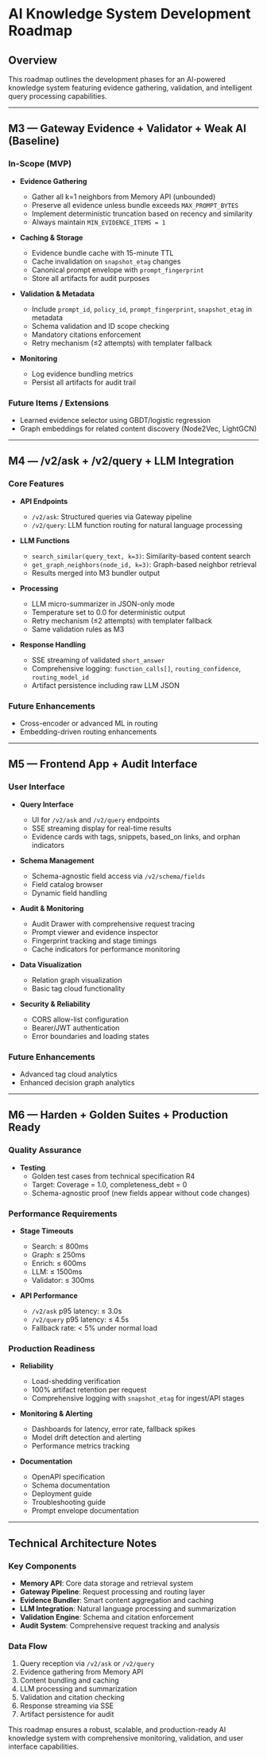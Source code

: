 # AI Knowledge System Development Roadmap

## Overview
This roadmap outlines the development phases for an AI-powered knowledge system featuring evidence gathering, validation, and intelligent query processing capabilities.

---

## M3 — Gateway Evidence + Validator + Weak AI (Baseline)

### In-Scope (MVP)
- **Evidence Gathering**
  - Gather all k=1 neighbors from Memory API (unbounded)
  - Preserve all evidence unless bundle exceeds `MAX_PROMPT_BYTES`
  - Implement deterministic truncation based on recency and similarity
  - Always maintain `MIN_EVIDENCE_ITEMS = 1`

- **Caching & Storage**
  - Evidence bundle cache with 15-minute TTL
  - Cache invalidation on `snapshot_etag` changes
  - Canonical prompt envelope with `prompt_fingerprint`
  - Store all artifacts for audit purposes

- **Validation & Metadata**
  - Include `prompt_id`, `policy_id`, `prompt_fingerprint`, `snapshot_etag` in metadata
  - Schema validation and ID scope checking
  - Mandatory citations enforcement
  - Retry mechanism (≤2 attempts) with templater fallback

- **Monitoring**
  - Log evidence bundling metrics
  - Persist all artifacts for audit trail

### Future Items / Extensions
- Learned evidence selector using GBDT/logistic regression
- Graph embeddings for related content discovery (Node2Vec, LightGCN)

---

## M4 — /v2/ask + /v2/query + LLM Integration

### Core Features
- **API Endpoints**
  - `/v2/ask`: Structured queries via Gateway pipeline
  - `/v2/query`: LLM function routing for natural language processing

- **LLM Functions**
  - `search_similar(query_text, k=3)`: Similarity-based content search
  - `get_graph_neighbors(node_id, k=3)`: Graph-based neighbor retrieval
  - Results merged into M3 bundler output

- **Processing**
  - LLM micro-summarizer in JSON-only mode
  - Temperature set to 0.0 for deterministic output
  - Retry mechanism (≤2 attempts) with templater fallback
  - Same validation rules as M3

- **Response Handling**
  - SSE streaming of validated `short_answer`
  - Comprehensive logging: `function_calls[]`, `routing_confidence`, `routing_model_id`
  - Artifact persistence including raw LLM JSON

### Future Enhancements
- Cross-encoder or advanced ML in routing
- Embedding-driven routing enhancements

---

## M5 — Frontend App + Audit Interface

### User Interface
- **Query Interface**
  - UI for `/v2/ask` and `/v2/query` endpoints
  - SSE streaming display for real-time results
  - Evidence cards with tags, snippets, based_on links, and orphan indicators

- **Schema Management**
  - Schema-agnostic field access via `/v2/schema/fields`
  - Field catalog browser
  - Dynamic field handling

- **Audit & Monitoring**
  - Audit Drawer with comprehensive request tracing
  - Prompt viewer and evidence inspector
  - Fingerprint tracking and stage timings
  - Cache indicators for performance monitoring

- **Data Visualization**
  - Relation graph visualization
  - Basic tag cloud functionality

- **Security & Reliability**
  - CORS allow-list configuration
  - Bearer/JWT authentication
  - Error boundaries and loading states

### Future Enhancements
- Advanced tag cloud analytics
- Enhanced decision graph analytics

---

## M6 — Harden + Golden Suites + Production Ready

### Quality Assurance
- **Testing**
  - Golden test cases from technical specification R4
  - Target: Coverage = 1.0, completeness_debt = 0
  - Schema-agnostic proof (new fields appear without code changes)

### Performance Requirements
- **Stage Timeouts**
  - Search: ≤ 800ms
  - Graph: ≤ 250ms
  - Enrich: ≤ 600ms
  - LLM: ≤ 1500ms
  - Validator: ≤ 300ms

- **API Performance**
  - `/v2/ask` p95 latency: ≤ 3.0s
  - `/v2/query` p95 latency: ≤ 4.5s
  - Fallback rate: < 5% under normal load

### Production Readiness
- **Reliability**
  - Load-shedding verification
  - 100% artifact retention per request
  - Comprehensive logging with `snapshot_etag` for ingest/API stages

- **Monitoring & Alerting**
  - Dashboards for latency, error rate, fallback spikes
  - Model drift detection and alerting
  - Performance metrics tracking

- **Documentation**
  - OpenAPI specification
  - Schema documentation
  - Deployment guide
  - Troubleshooting guide
  - Prompt envelope documentation

---

## Technical Architecture Notes

### Key Components
- **Memory API**: Core data storage and retrieval system
- **Gateway Pipeline**: Request processing and routing layer
- **Evidence Bundler**: Smart content aggregation and caching
- **LLM Integration**: Natural language processing and summarization
- **Validation Engine**: Schema and citation enforcement
- **Audit System**: Comprehensive request tracking and analysis

### Data Flow
1. Query reception via `/v2/ask` or `/v2/query`
2. Evidence gathering from Memory API
3. Content bundling and caching
4. LLM processing and summarization
5. Validation and citation checking
6. Response streaming via SSE
7. Artifact persistence for audit

This roadmap ensures a robust, scalable, and production-ready AI knowledge system with comprehensive monitoring, validation, and user interface capabilities.